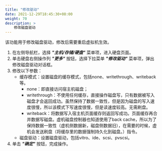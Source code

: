 ```yaml
---
title: "修改驱动"
date: 2021-12-29T18:45:30+08:00
weight: 70
description: >
    修改磁盘驱动
---
```


该功能用于修改磁盘驱动，修改后需要重启虚拟机生效。

1. 在左侧导航栏，选择 **_"主机/存储/硬盘"_** 菜单项，进入硬盘页面。
2. 单击硬盘右侧操作列 **_"更多"_** 按钮，选择下拉菜单 **_"修改驱动"_** 菜单项，弹出修改磁盘驱动对话框。
2. 修改以下参数：
    - 缓存模式：设置磁盘的缓存模式，包括none、writethrough、writeback等。
        - none：即直接访问宿主机磁盘；
        - writethrough：不使用任何缓存，直接操作磁盘写，只有数据被写入磁盘才会返回成功。虽然保持了数据一致性，但是因为磁盘的写入速度很慢，所以该模式下写速度很慢，但是读速度较高。无需刷盘。
        - writeback：将数据写入宿主机页面缓存则返回写成功。页面缓存再合并数据写磁盘。虚机磁盘控制器也知道使用了back cache，所以为了保持数据一致性（虚机侧数据新，磁盘侧数据旧），在需要的时候，虚机会发送刷盘（将缓存里的数据强制持久化到磁盘。）指令。
    - 磁盘驱动：设置磁盘驱动，包括vitro、ide、scsi、pvscsi。
3. 单击 **_"确定"_** 按钮，完成操作。